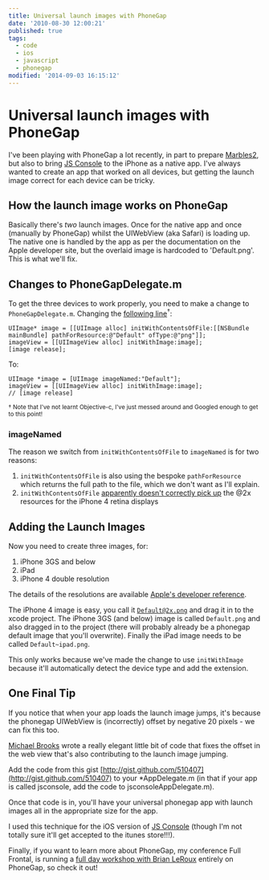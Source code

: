 ```yaml
---
title: Universal launch images with PhoneGap
date: '2010-08-30 12:00:21'
published: true
tags:
  - code
  - ios
  - javascript
  - phonegap
modified: '2014-09-03 16:15:12'
---
```

# Universal launch images with PhoneGap

I've been playing with PhoneGap a lot recently, in part to prepare [Marbles2](http://marbles2.com), but also to bring [JS Console](http://jsconsole.com) to the iPhone as a native app. I've always wanted to create an app that worked on all devices, but getting the launch image correct for each device can be tricky.

<!--more-->

## How the launch image works on PhoneGap

Basically there's *two* launch images. Once for the native app and once (manually by PhoneGap) whilst the UIWebView (aka Safari) is loading up. The native one is handled by the app as per the documentation on the Apple developer site, but the overlaid image is hardcoded to 'Default.png'. This is what we'll fix.

## Changes to PhoneGapDelegate.m

To get the three devices to work properly, you need to make a change to <code>PhoneGapDelegate.m</code>. Changing the [following line](http://github.com/phonegap/phonegap-iphone/blob/master/PhoneGapLib/Classes/PhoneGapDelegate.m#L209)<sup>&dagger;</sup>:

<pre><code>UIImage* image = [[UIImage alloc] initWithContentsOfFile:[[NSBundle mainBundle] pathForResource:@"Default" ofType:@"png"]];
imageView = [[UIImageView alloc] initWithImage:image];
[image release];</code></pre>

To:

<pre><code>UIImage *image = [UIImage imageNamed:"Default"];
imageView = [[UIImageView alloc] initWithImage:image];
// [image release]</code></pre>

<small>&dagger; Note that I've not learnt Objective-c, I've just messed around and Googled enough to get to this point!</small>

### imageNamed

The reason we switch from <code>initWithContentsOfFile</code> to <code>imageNamed</code> is for two reasons:

1. <code>initWithContentsOfFile</code> is also using the bespoke <code>pathForResource</code> which returns the full path to the file, which we don't want as I'll explain.
2. <code>initWithContentsOfFile</code> [apparently doesn't correctly pick up](http://atastypixel.com/blog/uiimage-resolution-independence-and-the-iphone-4s-retina-display/) the @2x resources for the iPhone 4 retina displays

## Adding the Launch Images

Now you need to create three images, for:

1. iPhone 3GS and below
2. iPad
3. iPhone 4 double resolution

The details of the resolutions are available [Apple's developer reference](http://developer.apple.com/iphone/library/documentation/userexperience/conceptual/mobilehig/IconsImages/IconsImages.html#//apple_ref/doc/uid/TP40006556-CH14-SW5).

The iPhone 4 image is easy, you call it <code>Default@2x.png</code> and drag it in to the xcode project. The iPhone 3GS (and below) image is called <code>Default.png</code> and also dragged in to the project (there will probably already be a phonegap default image that you'll overwrite).  Finally the iPad image needs to be called <code>Default~ipad.png</code>.

This only works because we've made the change to use <code>initWithImage</code> because it'll automatically detect the device type and add the extension.

## One Final Tip

If you notice that when your app loads the launch image jumps, it's because the phonegap UIWebView is (incorrectly) offset by negative 20 pixels - we can fix this too. 

[Michael Brooks](http://github.com/mwbrooks) wrote a really elegant little bit of code that fixes the offset in the web view that's also contributing to the launch image jumping.

Add the code from this gist [http://gist.github.com/510407](http://gist.github.com/510407) to your *AppDelegate.m (in that if your app is called jsconsole, add the code to jsconsoleAppDelegate.m).

Once that code is in, you'll have your universal phonegap app with launch images all in the appropriate size for the app.

I used this technique for the iOS version of [JS Console](http://jsconsole.com/app/) (though I'm not totally sure it'll get accepted to the itunes store!!!).

Finally, if you want to learn more about PhoneGap, my conference Full Frontal, is running a [full day workshop with Brian LeRoux](http://2010.full-frontal.org/workshops#phonegap) entirely on  PhoneGap, so check it out!
